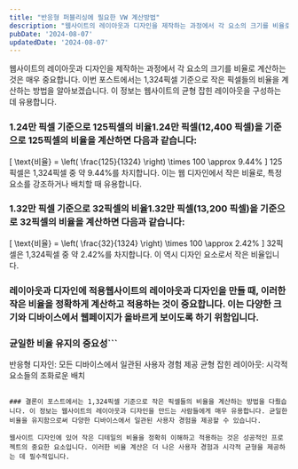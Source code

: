 ```yaml
---
title: "반응형 퍼블리싱에 필요한 VW 계산방법"
description: "웹사이트의 레이아웃과 디자인을 제작하는 과정에서 각 요소의 크기를 비율로 계산하는 것은 매우 중요합니다. 이번 포스트에서는 1,324픽셀 기준으로 작은 픽셀들의 비율을 계산하는 방법을 알아보겠습니다. 이 정보는 웹사이트의 균형 잡힌 레이아웃을 구성하는 데 유용합니다.   1.24만 픽셀..."
pubDate: '2024-08-07'
updatedDate: '2024-08-07'
---
```


웹사이트의 레이아웃과 디자인을 제작하는 과정에서 각 요소의 크기를 비율로 계산하는 것은 매우 중요합니다. 이번 포스트에서는 1,324픽셀 기준으로 작은 픽셀들의 비율을 계산하는 방법을 알아보겠습니다. 이 정보는 웹사이트의 균형 잡힌 레이아웃을 구성하는 데 유용합니다.

### 1.24만 픽셀 기준으로 125픽셀의 비율1.24만 픽셀(12,400 픽셀)을 기준으로 125픽셀의 비율을 계산하면 다음과 같습니다:

\[ \text{비율} = \left( \frac{125}{1324} \right) \times 100 \approx 9.44\% \]
125픽셀은 1,324픽셀 중 약 9.44%를 차지합니다. 이는 웹 디자인에서 작은 비율로, 특정 요소를 강조하거나 배치할 때 유용합니다.

### 1.32만 픽셀 기준으로 32픽셀의 비율1.32만 픽셀(13,200 픽셀)을 기준으로 32픽셀의 비율을 계산하면 다음과 같습니다:

\[ \text{비율} = \left( \frac{32}{1324} \right) \times 100 \approx 2.42\% \]
32픽셀은 1,324픽셀 중 약 2.42%를 차지합니다. 이 역시 디자인 요소로서 작은 비율입니다.

### 레이아웃과 디자인에 적용웹사이트의 레이아웃과 디자인을 만들 때, 이러한 작은 비율을 정확하게 계산하고 적용하는 것이 중요합니다. 이는 다양한 크기와 디바이스에서 웹페이지가 올바르게 보이도록 하기 위함입니다.

### 균일한 비율 유지의 중요성```

반응형 디자인: 모든 디바이스에서 일관된 사용자 경험 제공
균형 잡힌 레이아웃: 시각적 요소들의 조화로운 배치

```### 유용한 예시웹사이트 레이아웃을 제작할 때, 1,324픽셀 중 125픽셀의 비율을 알고 있다면, 특정 요소의 크기를 전체 레이아웃에서 얼마나 차지하게 할지 쉽게 계산할 수 있습니다. 예를 들어, 작은 버튼이나 마진 값을 설정할 때 이 비율을 참고하면 됩니다.

### 결론이 포스트에서는 1,324픽셀 기준으로 작은 픽셀들의 비율을 계산하는 방법을 다뤘습니다. 이 정보는 웹사이트의 레이아웃과 디자인을 만드는 사람들에게 매우 유용합니다. 균일한 비율을 유지함으로써 다양한 디바이스에서 일관된 사용자 경험을 제공할 수 있습니다.

웹사이트 디자인에 있어 작은 디테일의 비율을 정확히 이해하고 적용하는 것은 성공적인 프로젝트의 중요한 요소입니다. 이러한 비율 계산은 더 나은 사용자 경험과 시각적 균형을 제공하는 데 필수적입니다.